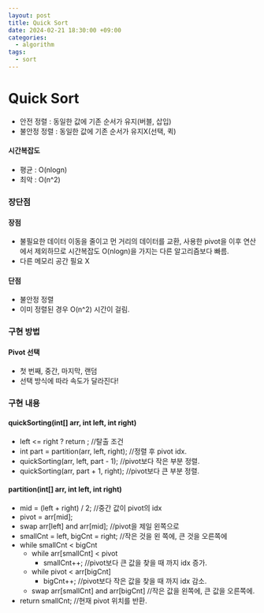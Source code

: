 ```yaml
---
layout: post
title: Quick Sort
date: 2024-02-21 18:30:00 +09:00
categories:
  - algorithm
tags:
  - sort
---
```

# Quick Sort
- 안전 정렬 : 동일한 값에 기존 순서가 유지(버블, 삽입)
- 불안정 정렬 : 동일한 값에 기존 순서가 유지X(선택, 퀵)

#### 시간복잡도
- 평균 : O(nlogn)
- 최악 : O(n^2)

### 장단점
#### 장점
- 불필요한 데이터 이동을 줄이고 먼 거리의 데이터를 교환, 사용한 pivot을 이후 연산에서 제외하므로 시간복잡도 O(nlogn)을 가지는 다른 알고리즘보다 빠름.
- 다른 메모리 공간 필요 X
#### 단점
- 불안정 정렬
- 이미 정렬된 경우 O(n^2) 시간이 걸림.

### 구현 방법

#### Pivot 선택
- 첫 번째, 중간, 마지막, 랜덤
- 선택 방식에 따라 속도가 달라진다!

### 구현 내용

#### quickSorting(int[] arr, int left, int right)
- left <= right ? return ; //탈출 조건
- int part = partition(arr, left, right); //정렬 후 pivot idx.
- quickSorting(arr, left, part - 1); //pivot보다 작은 부분 정렬.
- quickSorting(arr, part + 1, right); //pivot보다 큰 부분 정렬.

#### partition(int[] arr, int left, int right)
- mid = (left + right) / 2; //중간 값이 pivot의 idx
- pivot = arr\[mid];
- swap arr\[left] and arr\[mid]; //pivot을 제일 왼쪽으로
- smallCnt = left, bigCnt = right; //작은 것을 왼 쪽에, 큰 것을 오른쪽에
- while smallCnt < bigCnt
	- while arr\[smallCnt] < pivot
		- smallCnt++; //pivot보다 큰 값을 찾을 때 까지 idx 증가.
	- while pivot < arr\[bigCnt]
		- bigCnt++; //pivot보다 작은 값을 찾을 때 까지 idx 감소.
	- swap arr\[smallCnt] and arr\[bigCnt] //작은 값을 왼쪽에, 큰 값을 오른쪽에.
- return smallCnt; //현재 pivot 위치를 반환.